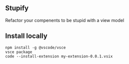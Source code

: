 ## Stupify

Refactor your compenents to be stupid with a view model

## Install locally

```
npm install -g @vscode/vsce
vsce package
code --install-extension my-extension-0.0.1.vsix
```
